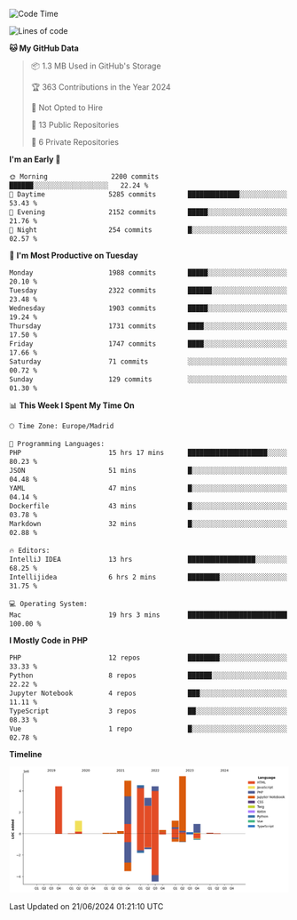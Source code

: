 <!--START_SECTION:waka-->
![Code Time](http://img.shields.io/badge/Code%20Time-215%20hrs%2024%20mins-blue)

![Lines of code](https://img.shields.io/badge/From%20Hello%20World%20I%27ve%20Written-31.3%20million%20lines%20of%20code-blue)

**🐱 My GitHub Data** 

> 📦 1.3 MB Used in GitHub's Storage 
 > 
> 🏆 363 Contributions in the Year 2024
 > 
> 🚫 Not Opted to Hire
 > 
> 📜 13 Public Repositories 
 > 
> 🔑 6 Private Repositories 
 > 
**I'm an Early 🐤** 

```text
🌞 Morning                2200 commits        ██████░░░░░░░░░░░░░░░░░░░   22.24 % 
🌆 Daytime                5285 commits        █████████████░░░░░░░░░░░░   53.43 % 
🌃 Evening                2152 commits        █████░░░░░░░░░░░░░░░░░░░░   21.76 % 
🌙 Night                  254 commits         █░░░░░░░░░░░░░░░░░░░░░░░░   02.57 % 
```
📅 **I'm Most Productive on Tuesday** 

```text
Monday                   1988 commits        █████░░░░░░░░░░░░░░░░░░░░   20.10 % 
Tuesday                  2322 commits        ██████░░░░░░░░░░░░░░░░░░░   23.48 % 
Wednesday                1903 commits        █████░░░░░░░░░░░░░░░░░░░░   19.24 % 
Thursday                 1731 commits        ████░░░░░░░░░░░░░░░░░░░░░   17.50 % 
Friday                   1747 commits        ████░░░░░░░░░░░░░░░░░░░░░   17.66 % 
Saturday                 71 commits          ░░░░░░░░░░░░░░░░░░░░░░░░░   00.72 % 
Sunday                   129 commits         ░░░░░░░░░░░░░░░░░░░░░░░░░   01.30 % 
```


📊 **This Week I Spent My Time On** 

```text
🕑︎ Time Zone: Europe/Madrid

💬 Programming Languages: 
PHP                      15 hrs 17 mins      ████████████████████░░░░░   80.23 % 
JSON                     51 mins             █░░░░░░░░░░░░░░░░░░░░░░░░   04.48 % 
YAML                     47 mins             █░░░░░░░░░░░░░░░░░░░░░░░░   04.14 % 
Dockerfile               43 mins             █░░░░░░░░░░░░░░░░░░░░░░░░   03.78 % 
Markdown                 32 mins             █░░░░░░░░░░░░░░░░░░░░░░░░   02.88 % 

🔥 Editors: 
IntelliJ IDEA            13 hrs              █████████████████░░░░░░░░   68.25 % 
Intellijidea             6 hrs 2 mins        ████████░░░░░░░░░░░░░░░░░   31.75 % 

💻 Operating System: 
Mac                      19 hrs 3 mins       █████████████████████████   100.00 % 
```

**I Mostly Code in PHP** 

```text
PHP                      12 repos            ████████░░░░░░░░░░░░░░░░░   33.33 % 
Python                   8 repos             ██████░░░░░░░░░░░░░░░░░░░   22.22 % 
Jupyter Notebook         4 repos             ███░░░░░░░░░░░░░░░░░░░░░░   11.11 % 
TypeScript               3 repos             ██░░░░░░░░░░░░░░░░░░░░░░░   08.33 % 
Vue                      1 repo              █░░░░░░░░░░░░░░░░░░░░░░░░   02.78 % 
```



**Timeline**

![Lines of Code chart](https://raw.githubusercontent.com/danisoronellas/danisoronellas/main/assets/bar_graph.png)


 Last Updated on 21/06/2024 01:21:10 UTC
<!--END_SECTION:waka-->
